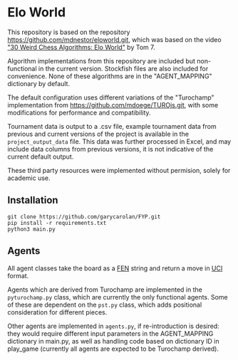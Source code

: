 # Elo World

This repository is based on the repository https://github.com/mdnestor/eloworld.git, which was based on the video ["30 Weird Chess Algorithms: Elo World"](https://www.youtube.com/watch?v=DpXy041BIlA) by Tom 7.

Algorithm implementations from this repository are included but non-functional in the current version. Stockfish files are also included for convenience. None of these algorithms are in the "AGENT_MAPPING" dictionary by default.

The default configuration uses different variations of the "Turochamp" implementation from https://github.com/mdoege/TUROjs.git, with some modifications for performance and compatibility.

Tournament data is output to a .csv file, example tournament data from previous and current versions of the project is available in the `project_output_data` file. This data was further processed in Excel, and may include data columns from previous versions, it is not indicative of the current default output.

These third party resources were implemented without permision, solely for academic use.

## Installation

```
git clone https://github.com/garycarolan/FYP.git
pip install -r requirements.txt
python3 main.py
```

## Agents

All agent classes take the board as a [FEN](https://en.wikipedia.org/wiki/Forsyth%E2%80%93Edwards_Notation) string and return a move in [UCI](https://en.wikipedia.org/wiki/Universal_Chess_Interface) format.

Agents which are derived from Turochamp are implemented in the `pyturochamp.py` class, which are currently the only functional agents. Some of these are dependent on the `pst.py` class, which adds positional consideration for different pieces.

Other agents are implemented in `agents.py`, if re-introduction is desired: they would require different input parameters in the AGENT_MAPPING dictionary in main.py, as well as handling code based on dictionary ID in play_game (currently all agents are expected to be Turochamp derived).
